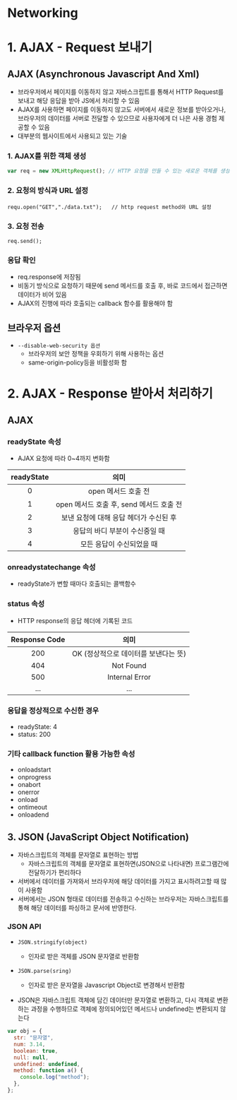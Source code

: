 # Networking

# 1. AJAX - Request 보내기

## AJAX (Asynchronous Javascript And Xml)

- 브라우저에서 페이지를 이동하지 않고 자바스크립트를 통해서 HTTP Request를 보내고 해당 응답을 받아 JS에서 처리할 수 있음
- AJAX를 사용하면 페이지를 이동하지 않고도 서버에서 새로운 정보를 받아오거나, 브라우저의 데이터를 서버로 전달할 수 있으므로 사용자에게 더 나은 사용 경험 제공할 수 있음
- 대부분의 웹사이트에서 사용되고 있는 기술

### 1. AJAX를 위한 객체 생성

```js
var req = new XMLHttpRequest(); // HTTP 요청을 만들 수 있는 새로운 객체를 생성하는 명령
```

### 2. 요청의 방식과 URL 설정

```JS
requ.open("GET","./data.txt");   // http request method와 URL 설정
```

### 3. 요청 전송

```JS
req.send();
```

### 응답 확인

- req.response에 저장됨
- 비동기 방식으로 요청하기 때문에 send 메서드를 호출 후, 바로 코드에서 접근하면 데이터가 비어 있음
- AJAX의 진행에 따라 호출되는 callback 함수를 활용해야 함

## 브라우저 옵션

- `--disable-web-security 옵션`
  - 브라우저의 보안 정책을 우회하기 위해 사용하는 옵션
  - same-origin-policy등을 비활성화 함

# 2. AJAX - Response 받아서 처리하기

## AJAX

### readyState 속성

- AJAX 요청에 따라 0~4까지 변화함<br>

| readyState |                   의미                   |
| :--------: | :--------------------------------------: |
|     0      |           open 메서드 호출 전            |
|     1      | open 메서드 호출 후, send 메서드 호출 전 |
|     2      |  보낸 요청에 대해 응답 헤더가 수신된 후  |
|     3      |      응답의 바디 부분이 수신중일 때      |
|     4      |        모든 응답이 수신되었을 때         |

### onreadystatechange 속성

- readyState가 변할 때마다 호출되는 콜백함수

### status 속성

- HTTP response의 응답 헤더에 기록된 코드

| Response Code |                 의미                 |
| :-----------: | :----------------------------------: |
|      200      | OK (정상적으로 데이터를 보낸다는 뜻) |
|      404      |              Not Found               |
|      500      |            Internal Error            |
|      ...      |                 ...                  |

### 응답을 정상적으로 수신한 경우

- readyState: 4
- status: 200

### 기타 callback function 활용 가능한 속성

- onloadstart
- onprogress
- onabort
- onerror
- onload
- ontimeout
- onloadend

## 3. JSON (JavaScript Object Notification)

- 자바스크립트의 객체를 문자열로 표현하는 방법
  - 자바스크립트의 객체를 문자열로 표현하면(JSON으로 나타내면) 프로그램간에 전달하기가 편리하다
- 서버에서 데이터를 가져와서 브라우저에 해당 데이터를 가지고 표시하려고할 때 많이 사용함
- 서버에서는 JSON 형태로 데이터를 전송하고 수신하는 브라우저는 자바스크립트를 통해 해당 데이터를 파싱하고 문서에 반영한다.

### JSON API

- `JSON.stringify(object)`

  - 인자로 받은 객체를 JSON 문자열로 반환함

- `JSON.parse(sring)`

  - 인자로 받은 문자열을 Javascript Object로 변경해서 반환함

- JSON은 자바스크립트 객체에 담긴 데이터만 문자열로 변환하고, 다시 객체로 변환하는 과정을 수행하므로 객체에 정의되어있던 메서드나 undefined는 변환되지 않는다

```js
var obj = {
  str: "문자열",
  num: 3.14,
  boolean: true,
  null: null,
  undefined: undefined,
  method: function a() {
    console.log("method");
  },
};
```

